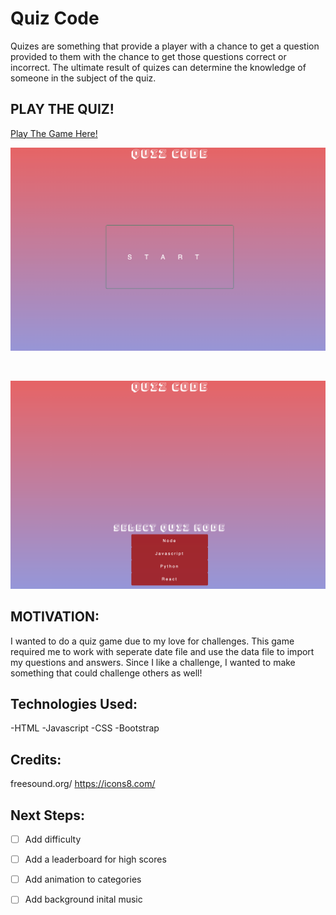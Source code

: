 # Quiz Code
Quizes are something that provide a player with a chance to get a question provided to them with the chance to get those questions correct or incorrect. The ultimate result of quizes can determine the knowledge of someone in the subject of the quiz.


## PLAY THE QUIZ!
<a href='https://quizyouaboutcode.netlify.app/'>
Play The Game Here! </a>

<br>

![Start Quiz](Screenshot-2022-09-19-at-8-24-16-AM.png)

<br>

![Quiz Selection](Screenshot-2022-09-19-at-8-25-01-AM.png)


## MOTIVATION:

I wanted to do a quiz game due to my love for challenges. This game required me to work with seperate date file and use the data file to import my questions and answers. Since I like a challenge, I wanted to make something that could challenge others as well!

## Technologies Used:
-HTML
-Javascript
-CSS
-Bootstrap

## Credits: 
freesound.org/
https://icons8.com/

## Next Steps:
- [ ] Add difficulty 
- [ ] Add a leaderboard for high scores
- [ ] Add animation to categories
- [ ] Add background inital music



